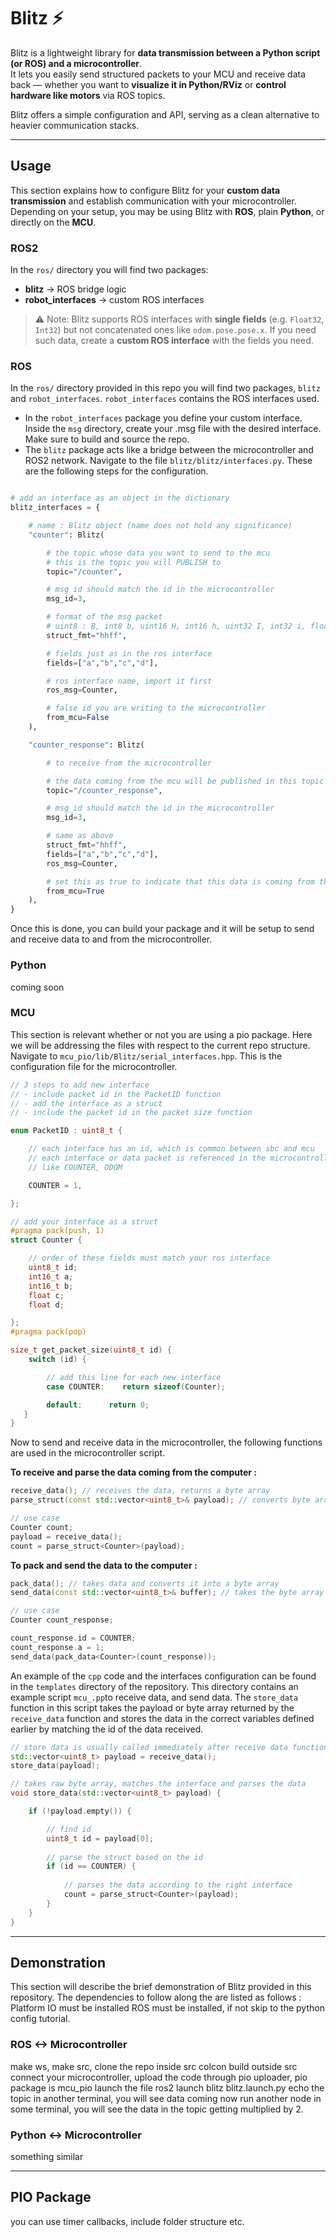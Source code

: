 # Blitz ⚡
Blitz is a lightweight library for **data transmission between a Python script (or ROS) and a microcontroller**.  
It lets you easily send structured packets to your MCU and receive data back — whether you want to **visualize it in Python/RViz** or **control hardware like motors** via ROS topics.  

Blitz offers a simple configuration and API, serving as a clean alternative to heavier communication stacks.
 
---

## Usage

This section explains how to configure Blitz for your **custom data transmission** and establish communication with your microcontroller.  
Depending on your setup, you may be using Blitz with **ROS**, plain **Python**, or directly on the **MCU**.

### ROS2

In the `ros/` directory you will find two packages:

- **blitz** → ROS bridge logic  
- **robot_interfaces** → custom ROS interfaces  

> ⚠️ Note: Blitz supports ROS interfaces with **single fields** (e.g. `Float32`, `Int32`) but not concatenated ones like `odom.pose.pose.x`. If you need such data, create a **custom ROS interface** with the fields you need.

### ROS 
In the `ros/` directory provided in this repo you will find two packages, `blitz` and `robot_interfaces`. `robot_interfaces` contains the ROS interfaces used. 

-  In the `robot_interfaces` package you define your custom interface. Inside the `msg` directory, create your .msg file with the desired interface. Make sure to build and source the repo.
-  The `blitz` package acts like a bridge between the microcontroller and ROS2 network. Navigate to the file `blitz/blitz/interfaces.py`. These are the following steps for the configuration.

```python

# add an interface as an object in the dictionary
blitz_interfaces = {

    # name : Blitz object (name does not hold any significance)
    "counter": Blitz(

        # the topic whose data you want to send to the mcu
        # this is the topic you will PUBLISH to
        topic="/counter",

        # msg id should match the id in the microcontroller
        msg_id=3,

        # format of the msg packet 
        # uint8 : B, int8 b, uint16 H, int16 h, uint32 I, int32 i, float32 f
        struct_fmt="hhff",

        # fields just as in the ros interface 
        fields=["a","b","c","d"],

        # ros interface name, import it first
        ros_msg=Counter,

        # false id you are writing to the microcontroller
        from_mcu=False
    ),

    "counter_response": Blitz(

        # to receive from the microcontroller

        # the data coming from the mcu will be published in this topic
        topic="/counter_response",

        # msg_id should match the id in the microcontroller
        msg_id=3,

        # same as above
        struct_fmt="hhff",
        fields=["a","b","c","d"],
        ros_msg=Counter,

        # set this as true to indicate that this data is coming from the microcontroller
        from_mcu=True
    ),
}
```

Once this is done, you can build your package and it will be setup to send and receive data to and from the microcontroller. 

### Python
coming soon

### MCU
This section is relevant whether or not you are using a pio package. Here we will be addressing the files with respect to the current repo structure. Navigate to `mcu_pio/lib/Blitz/serial_interfaces.hpp`. This is the configuration file for the microcontroller.

```cpp
// 3 steps to add new interface
// - include packet id in the PacketID function
// - add the interface as a struct
// - include the packet id in the packet size function

enum PacketID : uint8_t {

    // each interface has an id, which is common between sbc and mcu
    // each interface or data packet is referenced in the microcontroller code using enum names
    // like COUNTER, ODOM

    COUNTER = 1,

};

// add your interface as a struct
#pragma pack(push, 1)
struct Counter {

    // order of these fields must match your ros interface
    uint8_t id;
    int16_t a;
    int16_t b;
    float c;
    float d;

};  
#pragma pack(pop)

size_t get_packet_size(uint8_t id) {
    switch (id) {

        // add this line for each new interface 
        case COUNTER:    return sizeof(Counter);

        default:      return 0; 
   }
}

```

Now to send and receive data in the microcontroller, the following functions are used in the microcontroller script.

**To receive and parse the data coming from the computer :**
```cpp
receive_data(); // receives the data, returns a byte array
parse_struct(const std::vector<uint8_t>& payload); // converts byte array into useful data

// use case
Counter count;
payload = receive_data();
count = parse_struct<Counter>(payload);
```

**To pack and send the data to the computer :**


```cpp
pack_data(); // takes data and converts it into a byte array
send_data(const std::vector<uint8_t>& buffer); // takes the byte array and writes it to the serial port

// use case
Counter count_response;

count_response.id = COUNTER;
count_response.a = 1;
send_data(pack_data<Counter>(count_response));

```

An example of the `cpp` code and the interfaces configuration can be found in the
`templates` directory of the repository. This directory contains an example script `mcu_.pp`to receive data, and send data. The `store_data` function in this script takes the payload or byte array returned by the `receive_data` function and stores the data in the correct variables defined earlier by matching the id of the data received. 

```cpp
// store data is usually called immediately after receive data function
std::vector<uint8_t> payload = receive_data();
store_data(payload);

// takes raw byte array, matches the interface and parses the data
void store_data(std::vector<uint8_t> payload) {

    if (!payload.empty()) {

        // find id
        uint8_t id = payload[0];
    
        // parse the struct based on the id
        if (id == COUNTER) {
            
            // parses the data according to the right interface
            count = parse_struct<Counter>(payload);
        }
    }
}

```

---
## Demonstration
This section will describe the brief demonstration of Blitz provided in this repository. 
The dependencies to follow along the  are listed as follows :
Platform IO must be installed
ROS must be installed, if not skip to the python config tutorial.

### ROS <-> Microcontroller
make ws, make src, clone the repo inside src
colcon build outside src
connect your microcontroller, upload the code through pio uploader, pio package is mcu_pio
launch the file ros2 launch blitz blitz.launch.py
echo the topic in another terminal, you will see data coming
now run another node in some terminal, you will see the data in the topic getting multiplied by 2. 

### Python <-> Microcontroller
something similar

---

## PIO Package
you can use timer callbacks, include folder structure etc.
